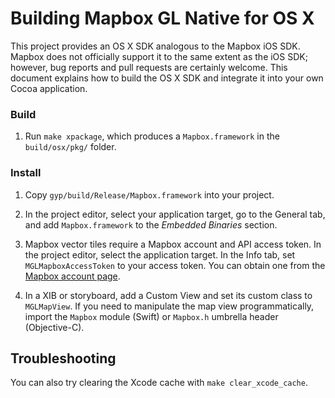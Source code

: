 # Building Mapbox GL Native for OS X

This project provides an OS X SDK analogous to the Mapbox iOS SDK. Mapbox does not officially support it to the same extent as the iOS SDK; however, bug reports and pull requests are certainly welcome. This document explains how to build the OS X SDK and integrate it into your own Cocoa application.

### Build

1. Run `make xpackage`, which produces a `Mapbox.framework` in the `build/osx/pkg/` folder.

### Install

1. Copy `gyp/build/Release/Mapbox.framework` into your project.

1. In the project editor, select your application target, go to the General tab, and add `Mapbox.framework` to the *Embedded Binaries* section.

1. Mapbox vector tiles require a Mapbox account and API access token. In the project editor, select the application target. In the Info tab, set `MGLMapboxAccessToken` to your access token. You can obtain one from the [Mapbox account page](https://www.mapbox.com/studio/account/tokens/).

1. In a XIB or storyboard, add a Custom View and set its custom class to `MGLMapView`. If you need to manipulate the map view programmatically, import the `Mapbox` module (Swift) or `Mapbox.h` umbrella header (Objective-C).

## Troubleshooting

You can also try clearing the Xcode cache with `make clear_xcode_cache`.
